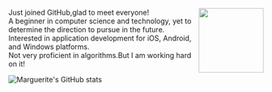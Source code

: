 <img align='right' src='https://wiki.sukasuka.cn/images/a/a6/ChthollyHat.png' width='128px'></img>

Just joined GitHub,glad to meet everyone!  
A beginner in computer science and technology, yet to determine the direction to pursue in the future.
Interested in application development for iOS, Android, and Windows platforms.  
Not very proficient in algorithms.But I am working hard on it!

![Marguerite's GitHub stats](https://github-readme-stats.vercel.app/api?username=Marguerite68)
